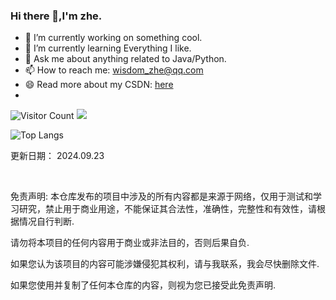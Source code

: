 
### Hi there 👋,I'm zhe.

- 🔭 I’m currently working on something cool.
- 🌱 I’m currently learning Everything I like.
- 💬 Ask me about anything related to Java/Python.
- 📫 How to reach me: wisdom_zhe@qq.com
- 😄 Read more about my CSDN: [here](https://blog.csdn.net/qq_44231797?spm=1000.2115.3001.5343)
- 

<!-- ![Visitor Count](https://profile-counter.glitch.me/用户名/count.svg) -->
![Visitor Count](https://profile-counter.glitch.me/cloud368/count.svg)  [![](https://img.shields.io/badge/百度搜索-666-green.svg)](https://www.baidu.com)

<!--![Top Langs](https://github-readme-stats.vercel.app/api/top-langs/?username=你的Github用户名&layout=compact&theme=tokyonight) -->
![Top Langs](https://github-readme-stats.vercel.app/api/top-langs/?username=cloud368&layout=compact&theme=tokyonight)


	

<!-- PROJECT SHIELDS -->
更新日期： 2024.09.23
<!-- PROJECT LOGO -->
<br />

免责声明: 本仓库发布的项目中涉及的所有内容都是来源于网络，仅用于测试和学习研究，禁止用于商业用途，不能保证其合法性，准确性，完整性和有效性，请根据情况自行判断.

请勿将本项目的任何内容用于商业或非法目的，否则后果自负.

如果您认为该项目的内容可能涉嫌侵犯其权利，请与我联系，我会尽快删除文件.

如果您使用并复制了任何本仓库的内容，则视为您已接受此免责声明.







